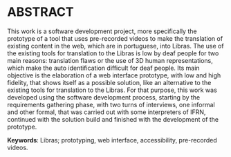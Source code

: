# ABSTRACT

This work is a software development project, more specifically the prototype of a tool that uses pre-recorded videos to make the translation of existing content in the web, which are in portuguese, into Libras. The use of the existing tools for translation to the Libras is low by deaf people for two main reasons: translation flaws or the use of 3D human representations, which make the auto identification difficult for deaf people. Its main objective is the elaboration of a web interface prototype, with low and high fidelity, that shows itself as a possible solution, like an alternative to the existing tools for translation to the Libras. For that purpose, this work was developed using the software development process, starting by the requirements gathering phase, with two turns of interviews, one informal and other formal, that was carried out with some interpreters of IFRN, continued with the solution build and finished with the development of the prototype.

**Keywords**: Libras; prototyping, web interface, accessibility, pre-recorded videos.
